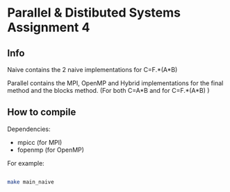 # Parallel & Distibuted Systems Assignment 4

## Info

Naive contains the 2 naive implementations for C=F.\*(A\*B)

Parallel contains the MPI, OpenMP and Hybrid implementations for the final method and the blocks method. (For both C=A\*B and for C=F.\*(A\*B) )

## How to compile

Dependencies: 

+ mpicc (for MPI)
+ fopenmp (for OpenMP)

For example:

``` bash

make main_naive

```
 

